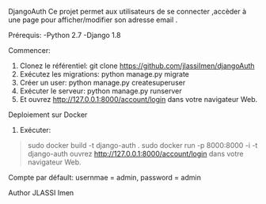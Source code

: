 DjangoAuth
Ce projet permet aux utilisateurs de se connecter ,accèder à une page pour afficher/modifier son adresse email .

Prérequis:
-Python 2.7
-Django 1.8

Commencer:
1. Clonez le référentiel:
git clone https://github.com/jlassiImen/djangoAuth
2. Exécutez les migrations:
python manage.py migrate
3. Créer un user:
python manage.py createsuperuser
4. Exécuter le serveur:
python manage.py runserver
5. Et ouvrez  http://127.0.0.1:8000/account/login dans votre navigateur Web.


Deploiement sur Docker
1. Exécuter:
> sudo  docker build -t django-auth .
> sudo docker run -p 8000:8000 -i -t  django-auth
ouvrez http://127.0.0.1:8000/account/login dans votre navigateur Web.

Compte par défault: usernmae = admin, password = admin

Author
JLASSI Imen
